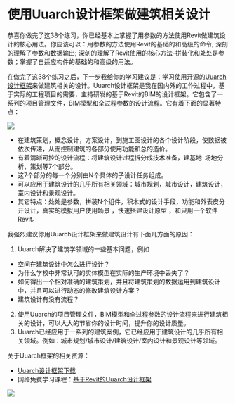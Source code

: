 # 使用Uuarch设计框架做建筑相关设计

恭喜你做完了这38个练习，你已经基本上掌握了用参数的方法使用Revit做建筑设计的核心用法。你应该可以：用参数的方法使用Revit的基础的和高级的命令; 深刻的理解了参数和数据输出; 深刻的理解了Revit使用的核心方法-拼装化和处处是参数；掌握了自适应构件的基础的和高级的用法。

在做完了这38个练习之后，下一步我给你的学习建议是：学习使用开源的[Uuarch设计框架](https://pan.baidu.com/s/1yGcSy0PVDpEWHGr1QCHXbA)来做建筑相关的设计。Uuarch设计框架是我在国内外的工作过程中，基于实际的工程项目的需要，主持研发的基于Revit的BIM的设计框架。它包含了一系列的项目管理文件，BIM模型和全过程参数的设计流程。它有着下面的显著特点：

![](/images/使用Uuarch设计框架做建筑相关设计/Uuarch的十个特点.png)

- 在建筑策划，概念设计，方案设计，到施工图设计的各个设计阶段，使数据被依次传递，从而控制建筑的各部分使用功能和总的造价。
- 有着清晰可控的设计流程：将建筑设计过程拆分成技术准备，建基地-场地分析，策划等7个部分。
- 这7个部分的每一个分别由N个具体的子设计任务组成。
- 可以应用于建筑设计的几乎所有相关领域：城市规划，城市设计，建筑设计，室内设计和景观设计。
- 其它特点：处处是参数，拼装N个组件，积木式的设计手段，功能和外表皮分开设计，真实的模拟用户使用场景 ，快速搭建设计原型 ，和只用一个软件Revit。

我强烈建议你用Uuarch设计框架来做建筑设计有下面几方面的原因：

1. Uuarch解决了建筑学领域的一些基本问题，例如

  - 空间在建筑设计中怎么进行设计？
  - 为什么学校中非常认可的实体模型在实际的生产环境中丢失了？
  - 如何得出一个相对准确的建筑策划，并且将建筑策划的数据运用到建筑设计中，并且可以进行动态的修改建筑设计方案？
  - 建筑设计有没有流程？
2. 使用Uuarch的项目管理文件，BIM模型和全过程参数的设计流程来进行建筑相关的设计，可以大大的节省你的设计时间，提升你的设计质量。
3. Uuarch已经应用于一系列的建筑案例，它已经应用于建筑设计的几乎所有相关领域。例如：城市规划/城市设计/建筑设计/室内设计和景观设计等领域。

关于Uuarch框架的相关资源：

- [Uuarch设计框架下载](https://pan.baidu.com/s/1yGcSy0PVDpEWHGr1QCHXbA)
- 网络免费学习课程：[基于Revit的Uuarch设计框架](http://study.163.com/course/courseMain.htm?courseId=1220010)

![](/images/使用Uuarch设计框架做建筑相关设计/基于Revit的Uuarch设计框架.jpg)
